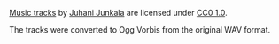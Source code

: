 [Music tracks](https://opengameart.org/content/5-chiptunes-action) by [Juhani
Junkala](https://opengameart.org/users/subspaceaudio) are licensed under [CC0
1.0](https://creativecommons.org/publicdomain/zero/1.0/).

The tracks were converted to Ogg Vorbis from the original WAV format.
